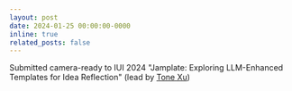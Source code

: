 ```yaml
---
layout: post
date: 2024-01-25 00:00:00-0000
inline: true
related_posts: false
---
```


Submitted camera-ready to IUI 2024 "Jamplate: Exploring LLM-Enhanced Templates for Idea Reflection" (lead by <a href="https://acsweb.ucsd.edu/~xix138/" target="_blank">Tone Xu</a>)
